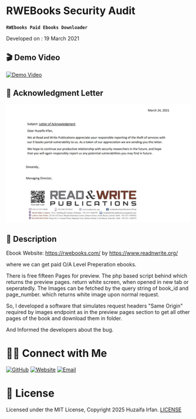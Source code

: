 # RWEBooks Security Audit
**`RWEbooks Paid Ebooks Downloader`**

Developed on : 19 March 2021

## 🎬 Demo Video

[![Demo Video](https://img.youtube.com/vi/Ga0P5jNJl1w/0.jpg)](https://www.youtube.com/watch?v=Ga0P5jNJl1w)

## 🚀 Acknowledgment Letter

![acknowledgment-letter](acknowledgment-letter.jpg)

## 📝 Description

Ebook Website:
https://rwebooks.com/ 
by 
https://www.readnwrite.org/ 

where we can get paid O/A Level Preperation ebooks.

There is free fifteen Pages for preview.
The php based script behind which returns the preview pages. return white screen, when opened in new tab or seperatedly.
The Images can be fetched by the query string of book_id and page_number. which returns white image upon normal request.

So, I developed a software that simulates request headers "Same Origin" required by images endpoint as in the preview pages section to get all other pages of the book and download them in folder.

And Informed the developers about the bug.


# 🤝🏻 Connect with Me

[![GitHub](https://img.shields.io/badge/Github-%23222.svg?style=for-the-badge&logo=github&logoColor=white)](https://github.com/HuzaifaIrfan/)
[![Website](https://img.shields.io/badge/Website-%23222.svg?style=for-the-badge&logo=google-chrome&logoColor==%234285F4)](https://www.huzaifairfan.com)
[![Email](https://img.shields.io/badge/Email-%23222.svg?style=for-the-badge&logo=gmail&logoColor=%23D14836)](mailto:hi@huzaifairfan.com)

# 📜 License

Licensed under the MIT License, Copyright 2025 Huzaifa Irfan. [LICENSE](LICENSE)
